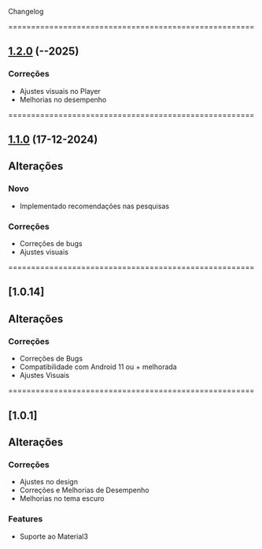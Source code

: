 Changelog

======================================================

## [1.2.0](https://github.com/hendrilmendes/XMusic/compare/1.1.0..1.2.0) (**-**-2025)

### Correções

- Ajustes visuais no Player
- Melhorias no desempenho

======================================================

## [1.1.0](https://github.com/hendrilmendes/XMusic/compare/1.0.14..1.1.0) (17-12-2024)

## Alterações

### Novo

- Implementado recomendações nas pesquisas

### Correções

- Correções de bugs
- Ajustes visuais

======================================================

## [1.0.14]

## Alterações

### Correções

- Correções de Bugs
- Compatibilidade com Android 11 ou + melhorada
- Ajustes Visuais

======================================================

## [1.0.1]

## Alterações

### Correções

- Ajustes no design
- Correções e Melhorias de Desempenho
- Melhorias no tema escuro

### Features

- Suporte ao Material3
